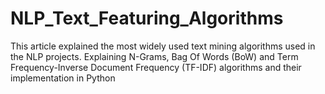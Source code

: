 # NLP_Text_Featuring_Algorithms
This article explained the most widely used text mining algorithms used in the NLP projects. Explaining N-Grams, Bag Of Words (BoW) and Term Frequency-Inverse Document Frequency (TF-IDF) algorithms and their implementation in Python
